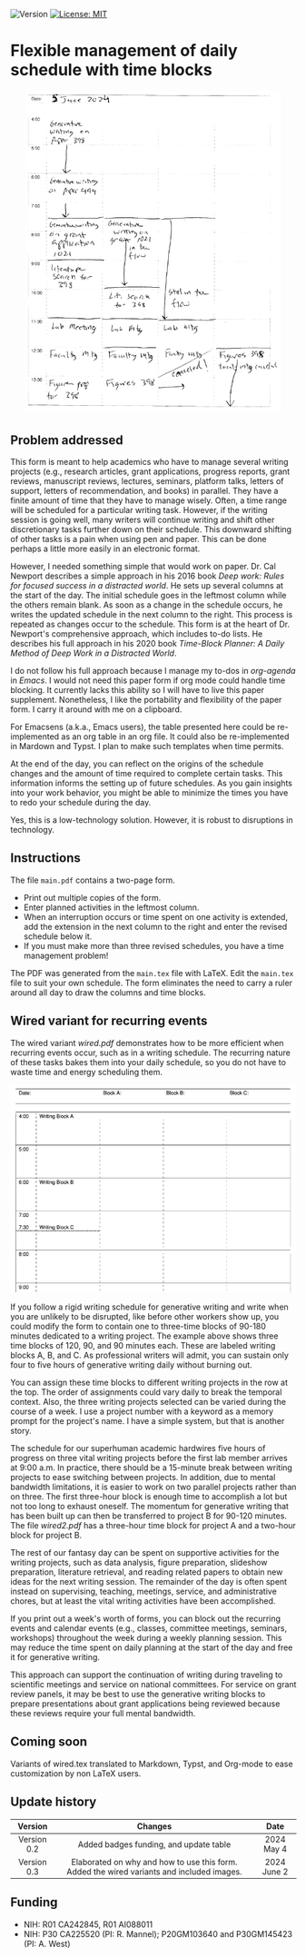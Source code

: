 ![Version](https://img.shields.io/static/v1?label=time-blocks&message=0.3&color=brightcolor)
[![License: MIT](https://img.shields.io/badge/License-MIT-blue.svg)](https://opensource.org/licenses/MIT)

# Flexible management of daily schedule with time blocks

<p align="center">
<img src="/images/inaction.png" width="450" >
</p>
 
## Problem addressed
This form is meant to help academics who have to manage several writing projects (e.g., research articles, grant applications, progress reports, grant reviews, manuscript reviews, lectures, seminars, platform talks, letters of support, letters of recommendation, and books) in parallel. 
They have a finite amount of time that they have to manage wisely.
Often, a time range will be scheduled for a particular writing task.
However, if the writing session is going well, many writers will continue writing and shift other discretionary tasks further down on their schedule.
This downward shifting of other tasks is a pain when using pen and paper.
This can be done perhaps a little more easily in an electronic format.

However, I needed something simple that would work on paper.
Dr. Cal Newport describes a simple approach in his 2016 book *Deep work: Rules for focused success in a distracted world*.
He sets up several columns at the start of the day.
The initial schedule goes in the leftmost column while the others remain blank. 
As soon as a change in the schedule occurs, he writes the updated schedule in the next column to the right.
This process is repeated as changes occur to the schedule.
This form is at the heart of Dr. Newport's comprehensive approach, which includes to-do lists.
He describes his full approach in his 2020 book *Time-Block Planner: A Daily Method of Deep Work in a Distracted World*.

I do not follow his full approach because I manage my to-dos in *org-agenda* in *Emacs*.
I would not need this paper form if org mode could handle time blocking.
It currently lacks this ability so I will have to live this paper supplement.
Nonetheless, I like the portability and flexibility of the paper form.
I carry it around with me on a clipboard.

For Emacsens (a.k.a., Emacs users), the table presented here could be re-implemented as an org table in an org file.
It could also be re-implemented in Mardown and Typst.
I plan to make such templates when time permits.

At the end of the day, you can reflect on the origins of the schedule changes and the amount of time required to complete certain tasks.
This information informs the setting up of future schedules.
As you gain insights into your work behavior, you might be able to minimize the times you have to redo your schedule during the day.

Yes, this is a low-technology solution.
However, it is robust to disruptions in technology.

## Instructions

The file `main.pdf` contains a two-page form. 

- Print out multiple copies of the form.
- Enter planned activities in the leftmost column.
- When an interruption occurs or time spent on one activity is extended, add the extension in the next column to the right and enter the revised schedule below it.
- If you must make more than three revised schedules, you have a time management problem!

The PDF was generated from the `main.tex` file with LaTeX.
Edit the `main.tex` file to suit your own schedule. 
The form eliminates the need to carry a ruler around all day to draw the columns and time blocks.

## Wired variant for recurring events

The wired variant *wired.pdf* demonstrates how to be more efficient when recurring events occur, such as in a writing schedule.
The recurring nature of these tasks bakes them into your daily schedule, so you do not have to waste time and energy scheduling them.

<p align="center">
<img src="/images/wired.png" width="600" >
</p>

If you follow a rigid writing schedule for generative writing and write when you are unlikely to be disrupted, like before other workers show up, you could modify the form to contain one to three-time blocks of 90-180 minutes dedicated to a writing project.
The example above shows three time blocks of 120, 90, and 90 minutes each.
These are labeled writing blocks A, B, and C.
As professional writers will admit, you can sustain only four to five hours of generative writing daily without burning out.

You can assign these time blocks to different writing projects in the row at the top.
The order of assignments could vary daily to break the temporal context.
Also, the three writing projects selected can be varied during the course of a week. 
I use a project number with a keyword as a memory prompt for the project's name.
I have a simple system, but that is another story.

The schedule for our superhuman academic hardwires five hours of progress on three vital writing projects before the first lab member arrives at 9:00 a.m.
In practice, there should be a 15-minute break between writing projects to ease switching between projects.
In addition, due to mental bandwidth limitations, it is easier to work on two parallel projects rather than on three.
The first three-hour block is enough time to accomplish a lot but not too long to exhaust oneself.
The momentum for generative writing that has been built up can then be transferred to project B for 90-120 minutes.
The file *wired2.pdf* has a three-hour time block for project A and a two-hour block for project B.

The rest of our fantasy day can be spent on supportive activities for the writing projects, such as data analysis, figure preparation, slideshow preparation, literature retrieval, and reading related papers to obtain new ideas for the next writing session.
The remainder of the day is often spent instead on supervising, teaching, meetings, service, and administrative chores, but at least the vital writing activities have been accomplished.

If you print out a week's worth of forms, you can block out the recurring events and calendar events (e.g., classes, committee meetings, seminars, workshops)  throughout the week during a weekly planning session.
This may reduce the time spent on daily planning at the start of the day and free it for generative writing.

This approach can support the continuation of writing during traveling to scientific meetings and service on national committees.
For service on grant review panels, it may be best to use the generative writing blocks to prepare presentations about grant applications being reviewed because these reviews require your full mental bandwidth.

## Coming soon

Variants of wired.tex translated to Markdown, Typst, and Org-mode to ease customization by non LaTeX users.


## Update history
|Version      | Changes                                                                                                                                    | Date                 |
|:-----------:|:------------------------------------------------------------------------------------------------------------------------------------------:|:--------------------:|
| Version 0.2 |  Added badges funding, and update table                                                                                                    | 2024 May 4           |
| Version 0.3 | Elaborated on why and how to use this form.  Added the wired variants and included images.                                                 | 2024 June 2          |

## Funding
- NIH: R01 CA242845, R01 AI088011
- NIH: P30 CA225520 (PI: R. Mannel); P20GM103640 and P30GM145423 (PI: A. West)
